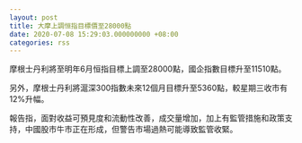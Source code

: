 ```yaml
---
layout: post
title: 大摩上調恒指目標價至28000點
date: 2020-07-08 15:29:03.000000000 +08:00
categories: rss
---
```


摩根士丹利將至明年6月恒指目標上調至28000點，國企指數目標升至11510點。

另外，摩根士丹利將滬深300指數未來12個月目標升至5360點，較星期三收市有12%升幅。

報告指，面對收益可預見度和流動性改善，成交量增加，加上有監管措施和政策支持，中國股市牛市正在形成，但警告市場過熱可能導致監管收緊。
